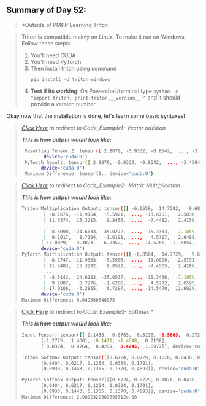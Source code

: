 ## Summary of Day 52:

> *Outside of PMPP Learning Triton 

> Triton is compatible mainly on Linux. To make it run on Windows, Follow these steps:
> 1. You'll need CUDA 
> 2. You'll need PyTorch
> 3. Then install triton using command 
>       ```pwsh
>       pip install -U triton-windows
>       ```
> 4. **Test if its working**:
>       On Powershell/terminal type `python -c "import triton; print(triton.__version__)"` and it should provide a version number.

Okay now that the installation is done, let's learn some basic syntaxes!

> *[Click Here](./vect_add.py) to redirect to Code_Example1- Vector addition*
>
> ***This is how output would look like:***
> ```bash
>  Resulting Tensor Z: tensor([ 2.8879, -0.9332, -0.8542,  ..., -3.4584, -0.7213, -1.6162],
>         device='cuda:0')
>  PyTorch Result: tensor([ 2.8879, -0.9332, -0.8542,  ..., -3.4584, -0.7213, -1.6162],
>        device='cuda:0')
>  Maximum Difference: tensor(0., device='cuda:0')
> ```


> *[Click Here](./mat_mul.py) to redirect to Code_Example2- Matrix Multiplication*
>
> ***This is how output would look like:***
> ```bash 
> Triton Multiplication Output: tensor([[ -6.0559,  14.7592,   9.6860,  ...,  10.2575,  -6.2977,  -7.8479],
>         [ -8.1676, -11.9154,  -5.5921,  ..., -13.0701,   2.5830, -23.8680],
>         [ 11.5374,  15.3215,   9.8456,  ...,  -7.4482,   2.4150,   8.1242],
>         ...,
>         [ -8.5090,  24.6033, -35.0272,  ..., -15.3333,  -7.1859, -10.5077],
>         [  9.1017,   8.7194,  -1.6191,  ...,   4.5717,   2.6488,  -8.9270],
>        [ 17.0029,  -3.3823,   6.7352,  ..., -14.5266,  11.6854,  14.6934]],
>        device='cuda:0')
> PyTorch Multiplication Output: tensor([[ -6.0564,  14.7729,   9.6952,  ...,  10.2634,  -6.3079,  -7.8491],
>         [ -8.1747, -11.9333,  -5.5906,  ..., -13.0820,   2.5793, -23.8771],
>         [ 11.5403,  15.3292,   9.8522,  ...,  -7.4565,   2.4286,   8.1329],
>         ...,
>         [ -8.5142,  24.6182, -35.0537,  ..., -15.3436,  -7.1959, -10.5152],
>         [  9.1087,   8.7276,  -1.6206,  ...,   4.5772,   2.6595,  -8.9320],
>         [ 17.0106,  -3.3855,   6.7297,  ..., -14.5470,  11.6929,  14.7005]],
>        device='cuda:0')
> Maximum Difference: 0.049560546875
> ```

> [Click Here]() to redirect to Code_Example3- Softmax *
>
> ***This is how output would look like:***
> ```bash
> Input Tensor: tensor([[ 2.1458, -0.0763,  0.3136, -0.5863,  0.2722],
>        [-1.2725,  1.4601, -0.1411, -1.4648,  0.2158],
>        [ 0.0374,  0.4764,  0.4209,  0.4245,  1.6977]], device='cuda:0')
>
>Triton Softmax Output: tensor([[0.6724, 0.0729, 0.1076, 0.0438, 0.1033],
>        [0.0404, 0.6217, 0.1254, 0.0334, 0.1791],
>        [0.0930, 0.1443, 0.1365, 0.1370, 0.4893]], device='cuda:0')
>
>PyTorch Softmax Output: tensor([[0.6724, 0.0729, 0.1076, 0.0438, 0.1033],
>        [0.0404, 0.6217, 0.1254, 0.0334, 0.1791],
>        [0.0930, 0.1443, 0.1365, 0.1370, 0.4893]], device='cuda:0')
>Maximum Difference: 2.9802322387695312e-08
> ```

